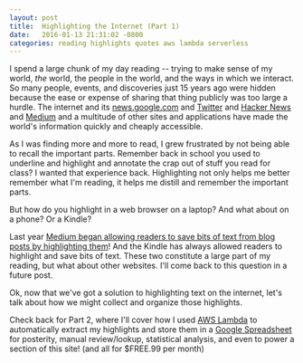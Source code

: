 ```yaml
---
layout: post
title:  Highlighting the Internet (Part 1)
date:   2016-01-13 21:31:02 -0800
categories: reading highlights quotes aws lambda serverless
---
```

I spend a large chunk of my day reading -- trying to make sense of my world, *the* world, the people in the world, and the ways in which we interact.  So many people, events, and discoveries just 15 years ago were hidden because the ease or expense of sharing that thing publicly was too large a hurdle.  The internet and its [news.google.com][news] and [Twitter][twitter] and [Hacker News][hackernews] and [Medium][medium] and a multitude of other sites and applications have made the world's information quickly and cheaply accessible.

As I was finding more and more to read, I grew frustrated by not being able to recall the important parts.  Remember back in school you used to underline and highlight and annotate the crap out of stuff you read for class?  I wanted that experience back.  Highlighting not only helps me better remember what I'm reading, it helps me distill and remember the important parts.

But how do you highlight in a web browser on a laptop?  And what about on a phone?  Or a Kindle?

Last year [Medium began allowing readers to save bits of text from blog posts by highlighting them][medium-highlights]!  And the Kindle has always allowed readers to highlight and save bits of text.  These two constitute a large part of my reading, but what about other websites.  I'll come back to this question in a future post.

Ok, now that we've got a solution to highlighting text on the internet, let's talk about how we might collect and organize those highlights.

Check back for Part 2, where I'll cover how I used [AWS Lambda][aws-lambda] to automatically extract my highlights and store them in a [Google Spreadsheet][highlights-spreadsheet] for posterity, manual review/lookup, statistical analysis, and even to power a section of this site! (and all for $FREE.99 per month)


[news]: https://news.google.com
[twitter]: https://twitter.com
[hackernews]: https://news.ycombinator.com
[medium]: https://medium.com
[medium-highlights]: https://medium.com/the-story/is-it-ok-to-highlight-your-own-stuff-fd3768dace9a#.djpp8o5z3
[aws-lambda]: https://aws.amazon.com/lambda/
[highlights-spreadsheet]: https://docs.google.com/spreadsheets/d/1VCkPCinhG-HiZJuvWPYq1wMIEpdHOdbCRF2lTDsOMBc
